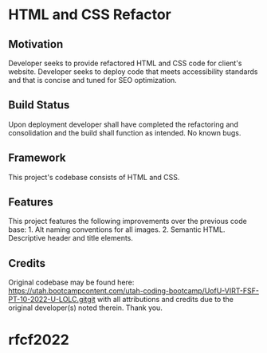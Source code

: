 # HTML and CSS Refactor

## Motivation
Developer seeks to provide refactored HTML and CSS code for client's website.  Developer seeks to deploy code that meets accessibility standards and that is concise and tuned for SEO optimization.

## Build Status
Upon deployment developer shall have completed the refactoring and consolidation and the build shall function as intended.  No known bugs.

## Framework
This project's codebase consists of HTML and CSS.

## Features
This project features the following improvements over the previous code base: 1. Alt naming conventions for all images. 2. Semantic HTML. Descriptive header and title elements.

## Credits
Original codebase may be found here: https://utah.bootcampcontent.com/utah-coding-bootcamp/UofU-VIRT-FSF-PT-10-2022-U-LOLC.gitgit with all attributions and credits due to the original developer(s) noted therein.  Thank you.

# rfcf2022
